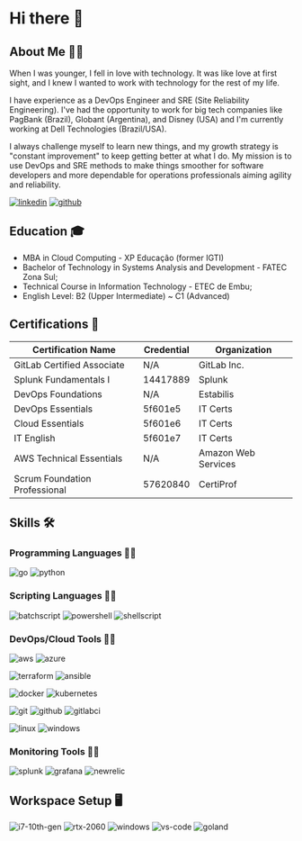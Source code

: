 # Hi there 👋

## About Me 🙋‍♂️

When I was younger, I fell in love with technology. It was like love at first sight, and I knew I wanted to work with technology for the rest of my life.

I have experience as a DevOps Engineer and SRE (Site Reliability Engineering). I've had the opportunity to work for big tech companies like PagBank (Brazil), Globant (Argentina), and Disney (USA) and I'm currently working at Dell Technologies (Brazil/USA).

I always challenge myself to learn new things, and my growth strategy is "constant improvement" to keep getting better at what I do. My mission is to use DevOps and SRE methods to make things smoother for software developers and more dependable for operations professionals aiming agility and reliability.

[![linkedin](https://img.shields.io/badge/LinkedIn-0A66C2?style=for-the-badge&logo=LinkedIn&logoColor=white)](https://www.linkedin.com/in/lucasassuncao/)
[![github](https://img.shields.io/badge/GitHub-181717?style=for-the-badge&logo=github&logoColor=white)](https://github.com/lucasassuncao)

## Education 🎓
- MBA in Cloud Computing - XP Educação (former IGTI)
- Bachelor of Technology in Systems Analysis and Development - FATEC Zona Sul;
- Technical Course in Information Technology - ETEC de Embu;
- English Level: B2 (Upper Intermediate) ~ C1 (Advanced)

## Certifications 🏅

| Certification Name | Credential | Organization |
| -------- | ------- | ------- |
| GitLab Certified Associate | N/A | GitLab Inc. |
| Splunk Fundamentals I | 14417889 | Splunk |
| DevOps Foundations | N/A | Estabilis |
| DevOps Essentials | 5f601e5 | IT Certs |
| Cloud Essentials | 5f601e6 | IT Certs |
| IT English | 5f601e7 | IT Certs |
| AWS Technical Essentials | N/A | Amazon Web Services |
| Scrum Foundation Professional | 57620840 | CertiProf |

## Skills 🛠️

### Programming Languages 👨‍💻

![go](https://img.shields.io/badge/Go-3776AB?style=for-the-badge&logo=go&logoColor=white)
![python](https://img.shields.io/badge/Python-F7D748?style=for-the-badge&logo=python&logoColor=gray)

### Scripting Languages 👨‍💻

![batchscript](https://img.shields.io/badge/Batch_Script-000000?style=for-the-badge&logo=windowsterminal&logoColor=white)
![powershell](https://img.shields.io/badge/PowerShell-3776AB?style=for-the-badge&logo=powershell&logoColor=white)
![shellscript](https://img.shields.io/badge/Shell_Script-000000?style=for-the-badge&logo=gnometerminal&logoColor=white)

### DevOps/Cloud Tools 👨‍💻

![aws](https://img.shields.io/badge/AWS-FF9900?style=for-the-badge&logo=amazonaws&logoColor=gray)
![azure](https://img.shields.io/badge/Azure-0078D7?style=for-the-badge&logo=microsoftazure&logoColor=white)

![terraform](https://img.shields.io/badge/Terraform-844FBA?style=for-the-badge&logo=terraform&logoColor=white)
![ansible](https://img.shields.io/badge/Ansible-EE0000?style=for-the-badge&logo=ansible&logoColor=white)

![docker](https://img.shields.io/badge/Docker-2496ED?style=for-the-badge&logo=docker&logoColor=white)
![kubernetes](https://img.shields.io/badge/Kubernetes-326CE5?style=for-the-badge&logo=kubernetes&logoColor=white)

![git](https://img.shields.io/badge/Git-F05032?style=for-the-badge&logo=git&logoColor=white)
![github](https://img.shields.io/badge/GitHub-181717?style=for-the-badge&logo=github&logoColor=white)
![gitlabci](https://img.shields.io/badge/GitLab_CI-FC6D26?style=for-the-badge&logo=gitlab&logoColor=white)

![linux](https://img.shields.io/badge/Linux-FCC624?style=for-the-badge&logo=linux&logoColor=gray)
![windows](https://img.shields.io/badge/Windows_Server-0078D4?style=for-the-badge&logo=windows&logoColor=white)

### Monitoring Tools 👨‍💻

![splunk](https://img.shields.io/badge/Splunk-000000?style=for-the-badge&logo=splunk&logoColor=white)
![grafana](https://img.shields.io/badge/Grafana-F46800?style=for-the-badge&logo=grafana&logoColor=white)
![newrelic](https://img.shields.io/badge/New_Relic-1CE783?style=for-the-badge&logo=newrelic&logoColor=white)

## Workspace Setup 🖥️

![i7-10th-gen](https://img.shields.io/badge/Intel-Core_i7_10th-0071C5?style=for-the-badge&logo=intel&logoColor=white)
![rtx-2060](https://img.shields.io/badge/NVIDIA-RTX_2060-76B900?style=for-the-badge&logo=nvidia&logoColor=white)
![windows](https://img.shields.io/badge/Windows_11-0078D4?style=for-the-badge&logo=windows&logoColor=white)
![vs-code](https://img.shields.io/badge/VSCode-007ACC?style=for-the-badge&logo=Visual-Studio-Code&logoColor=white)
![goland](https://img.shields.io/badge/GoLand-000000?style=for-the-badge&logo=goland&logoColor=white)

<!--
**lucasassuncao/lucasassuncao** is a ✨ _special_ ✨ repository because its `README.md` (this file) appears on your GitHub profile.

Here are some ideas to get you started:

- 🔭 I’m currently working on ...
- 🌱 I’m currently learning ...
- 👯 I’m looking to collaborate on ...
- 🤔 I’m looking for help with ...
- 💬 Ask me about ...
- 📫 How to reach me: ...
- 😄 Pronouns: ...
- ⚡ Fun fact: ...
-->
